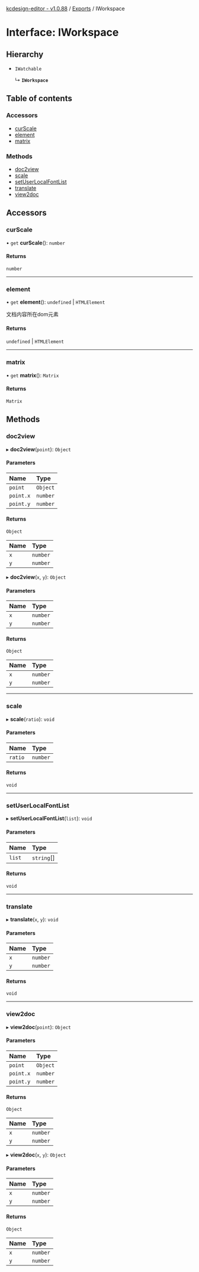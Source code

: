 [kcdesign-editor - v1.0.88](../README.md) / [Exports](../modules.md) / IWorkspace

# Interface: IWorkspace

## Hierarchy

- `IWatchable`

  ↳ **`IWorkspace`**

## Table of contents

### Accessors

- [curScale](IWorkspace.md#curscale)
- [element](IWorkspace.md#element)
- [matrix](IWorkspace.md#matrix)

### Methods

- [doc2view](IWorkspace.md#doc2view)
- [scale](IWorkspace.md#scale)
- [setUserLocalFontList](IWorkspace.md#setuserlocalfontlist)
- [translate](IWorkspace.md#translate)
- [view2doc](IWorkspace.md#view2doc)

## Accessors

### curScale

• `get` **curScale**(): `number`

#### Returns

`number`

___

### element

• `get` **element**(): `undefined` \| `HTMLElement`

文档内容所在dom元素

#### Returns

`undefined` \| `HTMLElement`

___

### matrix

• `get` **matrix**(): `Matrix`

#### Returns

`Matrix`

## Methods

### doc2view

▸ **doc2view**(`point`): `Object`

#### Parameters

| Name | Type |
| :------ | :------ |
| `point` | `Object` |
| `point.x` | `number` |
| `point.y` | `number` |

#### Returns

`Object`

| Name | Type |
| :------ | :------ |
| `x` | `number` |
| `y` | `number` |

▸ **doc2view**(`x`, `y`): `Object`

#### Parameters

| Name | Type |
| :------ | :------ |
| `x` | `number` |
| `y` | `number` |

#### Returns

`Object`

| Name | Type |
| :------ | :------ |
| `x` | `number` |
| `y` | `number` |

___

### scale

▸ **scale**(`ratio`): `void`

#### Parameters

| Name | Type |
| :------ | :------ |
| `ratio` | `number` |

#### Returns

`void`

___

### setUserLocalFontList

▸ **setUserLocalFontList**(`list`): `void`

#### Parameters

| Name | Type |
| :------ | :------ |
| `list` | `string`[] |

#### Returns

`void`

___

### translate

▸ **translate**(`x`, `y`): `void`

#### Parameters

| Name | Type |
| :------ | :------ |
| `x` | `number` |
| `y` | `number` |

#### Returns

`void`

___

### view2doc

▸ **view2doc**(`point`): `Object`

#### Parameters

| Name | Type |
| :------ | :------ |
| `point` | `Object` |
| `point.x` | `number` |
| `point.y` | `number` |

#### Returns

`Object`

| Name | Type |
| :------ | :------ |
| `x` | `number` |
| `y` | `number` |

▸ **view2doc**(`x`, `y`): `Object`

#### Parameters

| Name | Type |
| :------ | :------ |
| `x` | `number` |
| `y` | `number` |

#### Returns

`Object`

| Name | Type |
| :------ | :------ |
| `x` | `number` |
| `y` | `number` |
